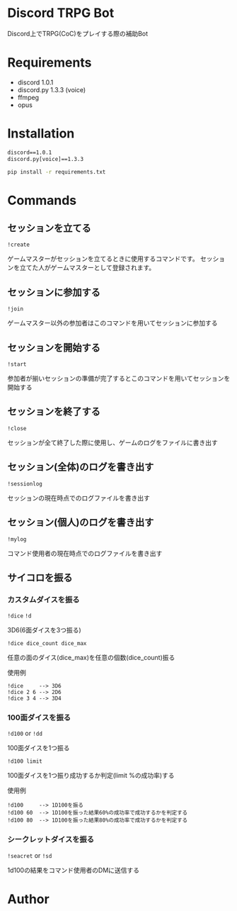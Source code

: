 # Discord TRPG Bot

Discord上でTRPG(CoC)をプレイする際の補助Bot

# Requirements
- discord 1.0.1
- discord.py 1.3.3 (voice)
- ffmpeg
- opus

# Installation
```requirements.txt
discord==1.0.1
discord.py[voice]==1.3.3
```

```bash
pip install -r requirements.txt
```

# Commands

## セッションを立てる
`!create`

ゲームマスターがセッションを立てるときに使用するコマンドです。
セッションを立てた人がゲームマスターとして登録されます。

## セッションに参加する
`!join`

ゲームマスター以外の参加者はこのコマンドを用いてセッションに参加する

## セッションを開始する
`!start`

参加者が揃いセッションの準備が完了するとこのコマンドを用いてセッションを開始する

## セッションを終了する
`!close`

セッションが全て終了した際に使用し、ゲームのログをファイルに書き出す

## セッション(全体)のログを書き出す
`!sessionlog`

セッションの現在時点でのログファイルを書き出す

## セッション(個人)のログを書き出す
`!mylog`

コマンド使用者の現在時点でのログファイルを書き出す

## サイコロを振る

### カスタムダイスを振る
`!dice` `!d`

3D6(6面ダイスを3つ振る)

`!dice dice_count dice_max`

任意の面のダイス(dice_max)を任意の個数(dice_count)振る

使用例
```
!dice     --> 3D6
!dice 2 6 --> 2D6
!dice 3 4 --> 3D4
```

### 100面ダイスを振る
`!d100` or `!dd`

100面ダイスを1つ振る

`!d100 limit`

100面ダイスを1つ振り成功するか判定(limit %の成功率)する

使用例
```
!d100     --> 1D100を振る
!d100 60  --> 1D100を振った結果60%の成功率で成功するかを判定する
!d100 80  --> 1D100を振った結果80%の成功率で成功するかを判定する
```
### シークレットダイスを振る
`!seacret` or `!sd`

1d100の結果をコマンド使用者のDMに送信する

# Author